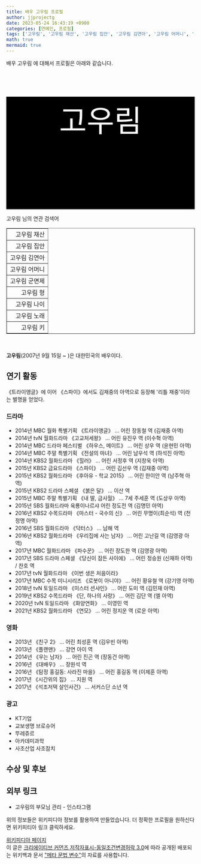 ```yaml
---
title: 배우 고우림 프로필
author: jjprojectg
date: 2023-05-24 16:43:19 +0900
categories: [연예인, 프로필]
tags: ['고우림', '고우림 재산', '고우림 집안', '고우림 김연아', '고우림 어머니', '고우림 군면제', '고우림 형', '고우림 나이', '고우림 노래', '고우림 키']
math: true
mermaid: true
---
```


<p>
배우 고우림 에 대해서  프로필은 아래와 같습니다. 
</p>
<div class="textimage_container" style="background-color:black ; width:100%; height:300px; ">
  <p style=" color: white; text-align: center;font-size:80">고우림</p>
</div>
<p>
 고우림 님의 연관 검색어
</p>
<table  border="1" class="dataframe"> <tr style="text-align: right;"> <td> 고우림 재산 </td></tr> <tr style="text-align: right;"> <td> 고우림 집안 </td></tr> <tr style="text-align: right;"> <td> 고우림 김연아 </td></tr> <tr style="text-align: right;"> <td> 고우림 어머니 </td></tr> <tr style="text-align: right;"> <td> 고우림 군면제 </td></tr> <tr style="text-align: right;"> <td> 고우림 형 </td></tr> <tr style="text-align: right;"> <td> 고우림 나이 </td></tr> <tr style="text-align: right;"> <td> 고우림 노래 </td></tr> <tr style="text-align: right;"> <td> 고우림 키 </td></tr></table>
<br />
<p><span></span>
</p>

<p><b>고우림</b>(2007년 9월 15일 ~ )은 대한민국의 배우이다.
</p>

<h2>연기 활동</h2>
<p>《트라이앵글》에 이어 《스파이》에서도 김재중의 아역으로 등장해 '리틀 재중'이라는 별명을 얻었다.
</p>

<h3>드라마</h3>
<ul><li>2014년 MBC 월화 특별기획 《트라이앵글》 ... 어린 장동철 역 (김재중 아역)</li>
<li>2014년 tvN 월화드라마 《고교처세왕》 ... 어린 유진우 역 (이수혁 아역)</li>
<li>2014년 MBC 드라마 페스티벌 《하우스, 메이트》 ... 어린 상우 역 (윤현민 아역)</li>
<li>2014년 MBC 주말 특별기획 《전설의 마녀》 ... 어린 남우석 역 (하석진 아역)</li>
<li>2014년 KBS2 월화드라마 《힐러》 ... 어린 서정후 역 (지창욱 아역)</li>
<li>2015년 KBS2 금요드라마 《스파이》 ... 어린 김선우 역 (김재중 아역)</li>
<li>2015년 KBS2 월화드라마 《후아유 - 학교 2015》 ... 어린 한이안 역 (남주혁 아역)</li>
<li>2015년 KBS2 드라마 스페셜 《붉은 달》 ... 이산 역</li>
<li>2015년 MBC 주말 특별기획 《내 딸, 금사월》 ... 7세 주세훈 역 (도상우 아역)</li>
<li>2015년 SBS 월화드라마 육룡이나르샤 어린 정도전 역 (김명민 아역)</li>
<li>2016년 KBS2 수목드라마 《마스터 - 국수의 신》 ... 어린 무명이(최순석) 역 (천정명 아역)</li>
<li>2016년 SBS 월화드라마 《닥터스》 ... 남해 역</li>
<li>2016년 KBS2 월화드라마 《우리집에 사는 남자》 ... 어린 고난길 역 (김영광 아역)</li>
<li>2017년 MBC 월화드라마 《파수꾼》 ... 어린 장도한 역 (김영광 아역)</li>
<li>2017년 SBS 드라마 스페셜 《당신이 잠든 사이에》 ... 어린 정승원 (신재하 아역) / 찬호 역</li>
<li>2017년 tvN 월화드라마 《이번 생은 처음이라》</li>
<li>2017년 MBC 수목 미니시리즈 《로봇이 아니야》 ... 어린 황유철 역 (강기영 아역)</li>
<li>2018년 tvN 토일드라마 《미스터 션샤인》 ... 어린 도미 역 (김민재 아역)</li>
<li>2019년 KBS2 수목드라마 《단, 하나의 사랑》 ... 어린 김단 역 (엘 아역)</li>
<li>2020년 tvN 토일드라마 《화양연화》 ... 이영민 역</li>
<li>2021년 KBS2 월화드라마 《연모》 ... 어린 정지운 역 (로운 아역)</li></ul>

<h3>영화</h3>
<ul><li>2013년 《친구 2》 ... 어린 최성훈 역 (김우빈 아역)</li>
<li>2013년 《플랜맨》 ... 강연 아이 역</li>
<li>2014년 《우는 남자》 ... 어린 진곤 역 (장동건 아역)</li>
<li>2016년 《대배우》 ... 장원석 역</li>
<li>2016년 《탐정 홍길동: 사라진 마을》 ... 어린 홍길동 역 (이제훈 아역)</li>
<li>2017년 《시간위의 집》 ... 지원 역</li>
<li>2017년 《석조저택 살인사건》 ... 서커스단 소년 역</li></ul>

<h3>광고</h3>
<ul><li>KT기업</li>
<li>교보생명 브로슈어</li>
<li>뚜레쥬르</li>
<li>아카데미과학</li>
<li>사조산업 사조참치</li></ul>

<h2>수상 및 후보</h2>
<h2>외부 링크</h2>
<ul><li>고우림의 부모님 관리 - 인스타그램</li></ul>
<p>
위의 정보들은 위키피디아 정보를 활용하여 만들었습니다. 
더 정확한 프로필을 원하신다면 위키피티아 링크 클릭하세요. 
</p>
<a href="https://ko.wikipedia.org/wiki/고우림" >위키피디아 페이지 </a>


<footer>
이 글은 <a href="https://creativecommons.org/licenses/by-sa/3.0/">크리에이티브 커먼즈 저작자표시-동일조건변경허락 3.0</a>에 따라 공개된 배포되는 위키백과 문서 <a href="https://ko.wikipedia.org/wiki/메타_문법_변수">"메타 문법 변수"</a>의 자료를 사용합니다.
</footer>
